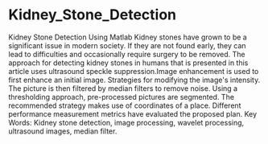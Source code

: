 # Kidney_Stone_Detection
Kidney Stone Detection Using Matlab
Kidney stones have grown to be a significant issue in modern society. If they are 
not found early, they can lead to difficulties and occasionally require surgery to be 
removed. The approach for detecting kidney stones in humans that is presented 
in this article uses ultrasound speckle suppression.Image enhancement is used 
to first enhance an initial image. Strategies for modifying the image's intensity. 
The picture is then filtered by median filters to remove noise. Using a 
thresholding approach, pre-processed pictures are segmented. The 
recommended strategy makes use of coordinates of a place. Different 
performance measurement metrics have evaluated the proposed plan.
Key Words: Kidney stone detection, image processing, wavelet processing, 
ultrasound images, median filter.
